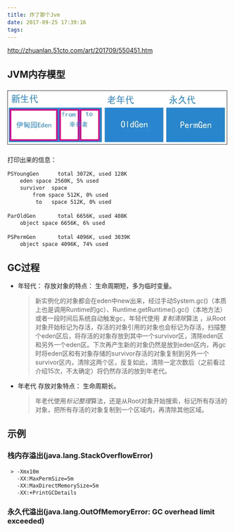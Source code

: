 ```yaml
---
title: 炸了那个Jvm
date: 2017-09-25 17:39:16
tags:
---
```

http://zhuanlan.51cto.com/art/201709/550451.htm


## JVM内存模型
   ![](img/JVM内存模型.jpg)
   
   打印出来的信息：
    
    PSYoungGen      total 3072K, used 128K 
        eden space 2560K, 5% used  
        survivor  space 
            from space 512K, 0% used  
             to   space 512K, 0% used  
     
    ParOldGen       total 6656K, used 408K 
        object space 6656K, 6% used   
     
    PSPermGen       total 4096K, used 3039K    
        object space 4096K, 74% used  
        
## GC过程
   * 年轻代：
       存放对象的特点： 生命周期短，多为临时变量。
       > 新实例化的对象都会在eden中new出来，经过手动System.gc()（本质上也是调用Runtime的gc）、Runtime.getRuntime().gc()（本地方法）或者一段时间后系统自动触发gc，年轻代使用 *复制清除*算法 ，从Root对象开始标记为存活，存活的对象引用的对象也会标记为存活，扫描整个eden区后，将存活的对象存放到其中一个survivor区，清除eden区和另外一个eden区。下次再产生新的对象仍然是放到eden区内，再gc时将eden区和有对象存储的survivor存活的对象复制到另外一个survivor区内，清除这两个区，反复如此，清除一定次数后（之前看过介绍15次，不太确定）将仍然存活的放到年老代。
   * 年老代
       存放对象特点： 生命周期长。
       > 年老代使用*标记整理*算法，还是从Root对象开始搜索，标记所有存活的对象，把所有存活的对象复制到一个区域内，再清除其他区域。
       
## 示例
  ### 栈内存溢出(java.lang.StackOverflowError)
     > -Xmx10m
       -XX:MaxPermSize=5m
       -XX:MaxDirectMemorySize=5m
       -XX:+PrintGCDetails
  ### 永久代溢出(java.lang.OutOfMemoryError: GC overhead limit exceeded)
